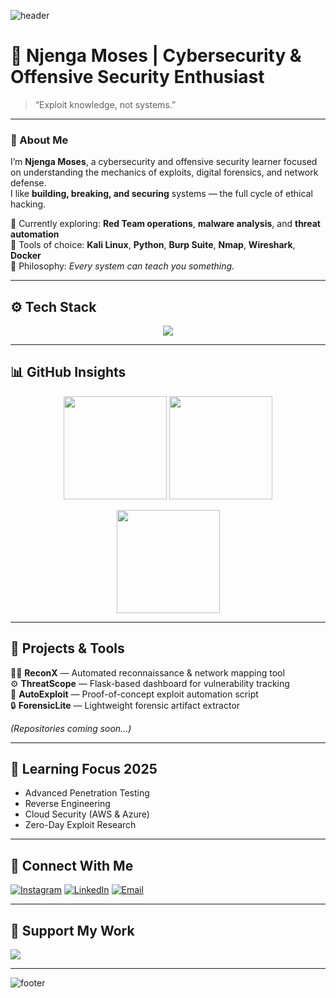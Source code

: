 ![header](https://capsule-render.vercel.app/api?type=waving&color=0:00ff00,100:000000&height=200&text=Njenga%20Moses&fontColor=00ff00&fontAlignY=35&desc=Cybersecurity%20Engineer%20%7C%20Offensive%20Security%20Learner&descAlignY=55)

# 🧠 Njenga Moses | Cybersecurity & Offensive Security Enthusiast

> “Exploit knowledge, not systems.”

---

### 👋 About Me
I’m **Njenga Moses**, a cybersecurity and offensive security learner focused on understanding the mechanics of exploits, digital forensics, and network defense.  
I like **building, breaking, and securing** systems — the full cycle of ethical hacking.

🔹 Currently exploring: **Red Team operations**, **malware analysis**, and **threat automation**  
🔹 Tools of choice: **Kali Linux**, **Python**, **Burp Suite**, **Nmap**, **Wireshark**, **Docker**  
🔹 Philosophy: *Every system can teach you something.*

---

## ⚙️ Tech Stack
<p align="center">
  <img src="https://skillicons.dev/icons?i=python,bash,linux,java,js,react,html,css,flask,docker,mysql,git,kali,vscode,postman,github" />
</p>

---

## 📊 GitHub Insights
<p align="center">
  <img src="https://github-readme-stats.vercel.app/api?username=njengamoses&show_icons=true&theme=tokyonight&hide_border=true" height="165"/>
  <img src="https://github-readme-stats.vercel.app/api/top-langs/?username=njengamoses&layout=compact&theme=tokyonight&hide_border=true" height="165"/>
</p>

<p align="center">
  <img src="https://github-readme-streak-stats.herokuapp.com/?user=njengamoses&theme=tokyonight&hide_border=true" height="165"/>
</p>

---

## 🧩 Projects & Tools
🕵️‍♂️ **ReconX** — Automated reconnaissance & network mapping tool  
⚙️ **ThreatScope** — Flask-based dashboard for vulnerability tracking  
🧠 **AutoExploit** — Proof-of-concept exploit automation script  
🔒 **ForensicLite** — Lightweight forensic artifact extractor  

*(Repositories coming soon...)*

---

## 🧠 Learning Focus 2025
- Advanced Penetration Testing  
- Reverse Engineering  
- Cloud Security (AWS & Azure)  
- Zero-Day Exploit Research

---

## 💬 Connect With Me
[![Instagram](https://img.shields.io/badge/Instagram-000000?style=for-the-badge&logo=instagram&logoColor=00ff00)](https://instagram.com/YOUR_HANDLE)
[![LinkedIn](https://img.shields.io/badge/LinkedIn-000000?style=for-the-badge&logo=linkedin&logoColor=00ff00)](https://linkedin.com/in/YOUR_HANDLE)
[![Email](https://img.shields.io/badge/Email-000000?style=for-the-badge&logo=gmail&logoColor=00ff00)](mailto:YOUR_EMAIL)

---

## 🧩 Support My Work
<a href="https://www.buymeacoffee.com/YOUR_HANDLE">
  <img src="https://img.shields.io/badge/Buy%20Me%20a%20Coffee-000000?style=for-the-badge&logo=buymeacoffee&logoColor=00ff00" />
</a>

---

![footer](https://capsule-render.vercel.app/api?type=waving&color=0:000000,100:00ff00&height=120&section=footer)
